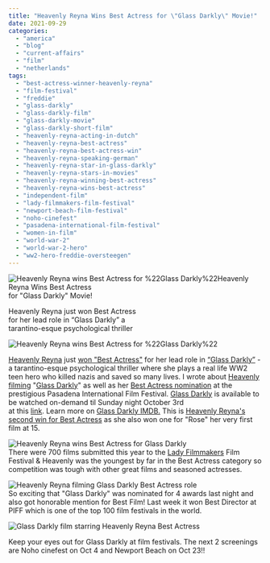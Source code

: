 ```yaml
---
title: "Heavenly Reyna Wins Best Actress for \"Glass Darkly\" Movie!"
date: 2021-09-29
categories: 
  - "america"
  - "blog"
  - "current-affairs"
  - "film"
  - "netherlands"
tags: 
  - "best-actress-winner-heavenly-reyna"
  - "film-festival"
  - "freddie"
  - "glass-darkly"
  - "glass-darkly-film"
  - "glass-darkly-movie"
  - "glass-darkly-short-film"
  - "heavenly-reyna-acting-in-dutch"
  - "heavenly-reyna-best-actress"
  - "heavenly-reyna-best-actress-win"
  - "heavenly-reyna-speaking-german"
  - "heavenly-reyna-star-in-glass-darkly"
  - "heavenly-reyna-stars-in-movies"
  - "heavenly-reyna-winning-best-actress"
  - "heavenly-reyna-wins-best-actress"
  - "independent-film"
  - "lady-filmmakers-film-festival"
  - "newport-beach-film-festival"
  - "noho-cinefest"
  - "pasadena-international-film-festival"
  - "women-in-film"
  - "world-war-2"
  - "world-war-2-hero"
  - "ww2-hero-freddie-oversteegen"
---
```


![Heavenly Reyna wins Best Actress for %22Glass Darkly%22](https://pub-ac94b3f306b24c0dba4238943c97f2e1.r2.dev/6a00e5502a95078833026bdef4d28a200c.jpg)Heavenly Reyna Wins Best Actress  
for "Glass Darkly" Movie!  
  
Heavenly Reyna just won Best Actress  
for her lead role in “Glass Darkly” a  
tarantino-esque psychological thriller

<!--more-->

![Heavenly Reyna wins Best Actress for %22Glass Darkly%22](https://pub-ac94b3f306b24c0dba4238943c97f2e1.r2.dev/6a00e5502a950788330278804cabcd200d-scaled-1.jpg)  
  
[Heavenly Reyna](https://www.tiktok.com/@heavenly.reyna?lang=en "Heavenly Reyna on TikTok") just [won "Best Actress"](https://www.instagram.com/p/CUYBM2oveJo/ "Heavenly Reyna won Best Actress") for her lead role in [“Glass Darkly”](https://www.glassdarklyfilm.com) - a tarantino-esque psychological thriller where she plays a real life WW2 teen hero who killed nazis and saved so many lives. I wrote about [Heavenly filming](https://pub-ac94b3f306b24c0dba4238943c97f2e1.r2.dev/2019/12/heavenly-reyna-stars-in-glass-darkly-movie-.html "Heavenly Reyna starring in Glass Darkly film") "[Glass Darkly](https://www.instagram.com/glassdarklyfilm/ "Glass Darkly film")" as well as her [Best Actress nomination](https://pub-ac94b3f306b24c0dba4238943c97f2e1.r2.dev/2021/09/glass-darkly-film-heavenly-reyna-best-actress-patreon-.html#more "Heavenly Reyna Best Actress movie ") at the prestigious Pasadena International Film Festival. [Glass Darkly](https://twitter.com/glassdarklyfilm) is available to be watched on-demand til Sunday night October 3rd  
at this [link](https://filmfestivalflix.com/cart/ "Glass Darkly film"). Learn more on [Glass Darkly IMDB.](https://www.imdb.com/title/tt10732042/) This is [Heavenly Reyna's second win for Best Actress](https://pub-ac94b3f306b24c0dba4238943c97f2e1.r2.dev/2016/04/mozart-wins-best-actress-award-.html) as she also won one for "Rose" her very first film at 15.   
  
![Heavenly Reyna wins Best Actress for Glass Darkly ](https://pub-ac94b3f306b24c0dba4238943c97f2e1.r2.dev/6a00e5502a950788330282e1251b65200b.jpg)  
There were 700 films submitted this year to the [Lady Filmmakers](https://www.ladyfilmmakers.com) Film Festival & Heavenly was the youngest by far in the Best Actress category so competition was tough with other great films and seasoned actresses.  
  
![Heavenly Reyna filming Glass Darkly Best Actress role ](https://pub-ac94b3f306b24c0dba4238943c97f2e1.r2.dev/6a00e5502a95078833026bdef4d487200c.jpg)  
So exciting that "Glass Darkly" was nominated for 4 awards last night and also got honorable mention for Best Film! Last week it won Best Director at PIFF which is one of the top 100 film festivals in the world.

  
![Glass Darkly film starring Heavenly Reyna Best Actress](https://pub-ac94b3f306b24c0dba4238943c97f2e1.r2.dev/6a00e5502a950788330282e1251d77200b.jpg)  
  
Keep your eyes out for Glass Darkly at film festivals. The next 2 screenings are Noho cinefest on Oct 4 and Newport Beach on Oct 23!!
